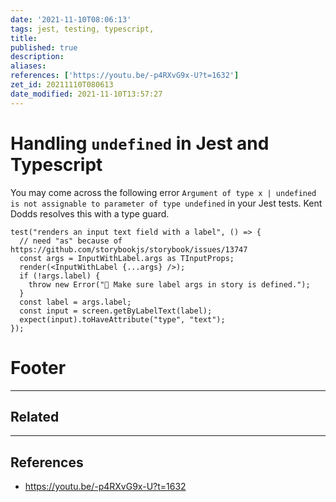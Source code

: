 ```yaml
---
date: '2021-11-10T08:06:13'
tags: jest, testing, typescript,
title:
published: true
description:
aliases:
references: ['https://youtu.be/-p4RXvG9x-U?t=1632']
zet_id: 20211110T080613
date_modified: 2021-11-10T13:57:27
---
```


# Handling `undefined` in Jest and Typescript

You may come across the following error `Argument of type x | undefined is not assignable to parameter of type undefined` in your Jest tests. Kent Dodds resolves this with a type guard.

```tsx
test("renders an input text field with a label", () => {
  // need "as" because of https://github.com/storybookjs/storybook/issues/13747
  const args = InputWithLabel.args as TInputProps;
  render(<InputWithLabel {...args} />);
  if (!args.label) {
    throw new Error("🚨 Make sure label args in story is defined.");
  }
  const label = args.label;
  const input = screen.getByLabelText(label);
  expect(input).toHaveAttribute("type", "text");
});
```

# Footer

---

## Related

---

## References

- https://youtu.be/-p4RXvG9x-U?t=1632